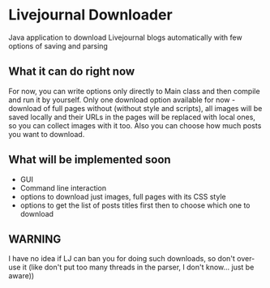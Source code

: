 # Livejournal Downloader
Java application to download Livejournal blogs automatically with few options of saving and parsing

## What it can do right now
For now, you can write options only directly to Main class and then compile and run it by yourself. 
Only one download option available for now - download of full pages without <head></head> (without style and scripts), all images will be saved locally
and their URLs in the pages will be replaced with local ones, so you can collect images with it too.
Also you can choose how much posts you want to download.

## What will be implemented soon
* GUI
* Command line interaction
* options to download just images, full pages with its CSS style
* options to get the list of posts titles first then to choose which one to download

## WARNING
I have no idea if LJ can ban you for doing such downloads, so don't over-use it (like don't put too many threads in the parser, I don't know... just be aware))
